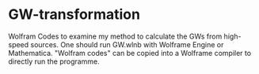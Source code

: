 # GW-transformation
Wolfram Codes to examine my method to calculate the GWs from high-speed sources.
One should run GW.wlnb with  Wolframe Engine or Mathematica.
"Wolfram codes" can be copied into a Wolframe compiler to directly run the programme.
